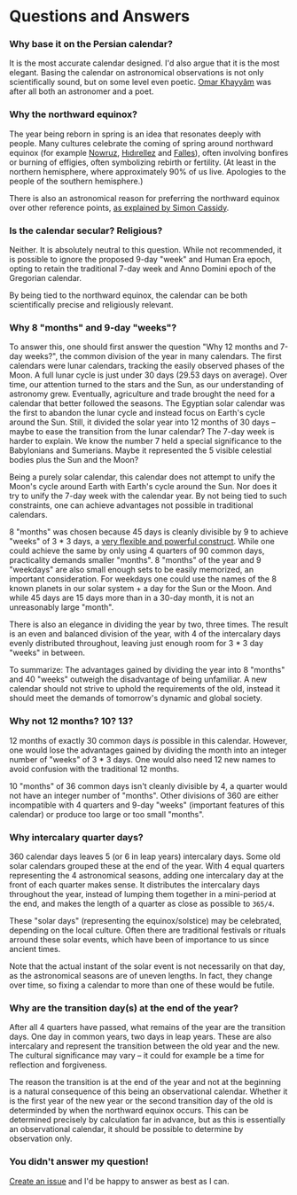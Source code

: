 # Questions and Answers

### Why base it on the Persian calendar?

It is the most accurate calendar designed. I'd also argue that it is the most elegant. Basing the calendar on astronomical observations is not only scientifically sound, but on some level even poetic. [Omar Khayyâm](https://en.wikipedia.org/wiki/Omar_Khayyam) was after all both an astronomer and a poet.

### Why the northward equinox?

The year being reborn in spring is an idea that resonates deeply with people. Many cultures celebrate the coming of spring around northward equinox (for example [Nowruz](https://en.wikipedia.org/wiki/Nowruz), [Hıdırellez](https://en.wikipedia.org/wiki/H%C4%B1d%C4%B1rellez) and [Falles](https://en.wikipedia.org/wiki/Falles)), often involving bonfires or burning of effigies, often symbolizing rebirth or fertility. (At least in the northern hemisphere, where approximately 90% of us live. Apologies to the people of the southern hemisphere.)

There is also an astronomical reason for preferring the northward equinox over other reference points, [as explained by Simon Cassidy](https://www.hermetic.ch/cal_stud/cassidy/howlong.htm).

### Is the calendar secular? Religious?

Neither. It is absolutely neutral to this question. While not recommended, it is possible to ignore the proposed 9-day "week" and Human Era epoch, opting to retain the traditional 7-day week and Anno Domini epoch of the Gregorian calendar.

By being tied to the northward equinox, the calendar can be both scientifically precise and religiously relevant.

### Why 8 "months" and 9-day "weeks"?

To answer this, one should first answer the question "Why 12 months and 7-day weeks?", the common division of the year in many calendars. The first calendars were lunar calendars, tracking the easily observed phases of the Moon. A full lunar cycle is just under 30 days (29.53 days on average). Over time, our attention turned to the stars and the Sun, as our understanding of astronomy grew. Eventually, agriculture and trade brought the need for a calendar that better followed the seasons. The Egyptian solar calendar was the first to abandon the lunar cycle and instead focus on Earth's cycle around the Sun. Still, it divided the solar year into 12 months of 30 days – maybe to ease the transition from the lunar calendar? The 7-day week is harder to explain. We know the number 7 held a special significance to the Babylonians and Sumerians. Maybe it represented the 5 visible celestial bodies plus the Sun and the Moon?

Being a purely solar calendar, this calendar does not attempt to unify the Moon's cycle around Earth with Earth's cycle around the Sun. Nor does it try to unify the 7-day week with the calendar year. By not being tied to such constraints, one can achieve advantages not possible in traditional calendars.

8 "months" was chosen because 45 days is cleanly divisible by 9 to achieve "weeks" of 3 * 3 days, a [very flexible and powerful construct](https://www.hermetic.ch/cal_stud/ltc/ltc.htm#advantages). While one could achieve the same by only using 4 quarters of 90 common days, practicality demands smaller "months". 8 "months" of the year and 9 "weekdays" are also small enough sets to be easily memorized, an important consideration. For weekdays one could use the names of the 8 known planets in our solar system + a day for the Sun or the Moon. And while 45 days are 15 days more than in a 30-day month, it is not an unreasonably large "month".

There is also an elegance in dividing the year by two, three times. The result is an even and balanced division of the year, with 4 of the intercalary days evenly distributed throughout, leaving just enough room for 3 * 3 day "weeks" in between.

To summarize: The advantages gained by dividing the year into 8 "months" and 40 "weeks" outweigh the disadvantage of being unfamiliar. A new calendar should not strive to uphold the requirements of the old, instead it should meet the demands of tomorrow's dynamic and global society.

### Why not 12 months? 10? 13?

12 months of exactly 30 common days _is_ possible in this calendar. However, one would lose the advantages gained by dividing the month into an integer number of "weeks" of 3 * 3 days. One would also need 12 new names to avoid confusion with the traditional 12 months.

10 "months" of 36 common days isn't cleanly divisible by 4, a quarter would not have an integer number of "months". Other divisions of 360 are either incompatible with 4 quarters and 9-day "weeks" (important features of this calendar) or produce too large or too small "months".

### Why intercalary quarter days?

360 calendar days leaves 5 (or 6 in leap years) intercalary days. Some old solar calendars grouped these at the end of the year. With 4 equal quarters representing the 4 astronomical seasons, adding one intercalary day at the front of each quarter makes sense. It distributes the intercalary days throughout the year, instead of lumping them together in a mini-period at the end, and makes the length of a quarter as close as possible to `365/4`.

These "solar days" (representing the equinox/solstice) may be celebrated, depending on the local culture. Often there are traditional festivals or rituals arround these solar events, which have been of importance to us since ancient times.

Note that the actual instant of the solar event is not necessarily on that day, as the astronomical seasons are of uneven lengths. In fact, they change over time, so fixing a calendar to more than one of these would be futile.

### Why are the transition day(s) at the end of the year?

After all 4 quarters have passed, what remains of the year are the transition days. One day in common years, two days in leap years. These are also intercalary and represent the transition between the old year and the new. The cultural significance may vary – it could for example be a time for reflection and forgiveness.

The reason the transition is at the end of the year and not at the beginning is a natural consequence of this being an observational calendar. Whether it is the first year of the new year or the second transition day of the old is determinded by when the northward equinox occurs. This can be determined precisely by calculation far in advance, but as this is essentially an observational calendar, it should be possible to determine by observation only.

### You didn't answer my question!

[Create an issue](https://github.com/joakim/calendar/issues/new) and I'd be happy to answer as best as I can.
